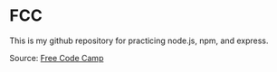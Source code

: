 # FCC

This is my github repository for practicing node.js, npm, and express.

Source: [Free Code Camp](www.freecodecamp.org)
